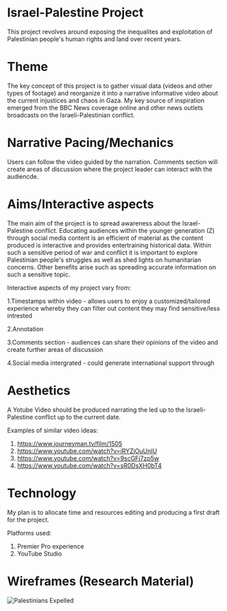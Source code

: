 # Israel-Palestine Project
This project revolves around exposing the inequalites and exploitation of Palestinian people's human rights and land over recent years.

# Theme  

The key concept of this project is to gather visual data (videos and other types of footage) and reorganize it into a narrative informative video about the current injustices and chaos in Gaza.
My key source of inspiration emerged from the BBC News coverage online and other news outlets broadcasts on the Israeli-Palestinian conflict.

# Narrative Pacing/Mechanics  

Users can follow the video guided by the narration. Comments section will create areas of discussion where the project leader can interact with the audiencde. 
# Aims/Interactive aspects  

The main aim of the project is to spread awareness about the Israel- Palestine conflict. Educating audiences within the younger generation (Z) through social media content is an efficient of material as the content produced is interactive and provides entertraining historical data. Within such a sensitive period of war and conflict it is important to explore Palestinian people's struggles as well as shed lights on humanitarian concerns. Other benefits arise such as spreading accurate information on such a sensitive topic.

Interactive aspects of my project vary from:

1.Timestamps within video - allows users to enjoy a customized/tailored experience whereby they can filter out content they may find sensitive/less intrested

2.Annotation

3.Comments section - audiences can share their opinions of the video and create further areas of discussion

4.Social media intergrated - could generate international support through 

# Aesthetics

A Yotube Video should be produced narrating the led up to the Israeli-Palestine conflict up to the current date.

Examples of similar video ideas:
1. https://www.journeyman.tv/film/1505
2. https://www.youtube.com/watch?v=iRYZjOuUnlU
3. https://www.youtube.com/watch?v=9scGFj7zp5w
4. https://www.youtube.com/watch?v=sR0DsXH0bT4

# Technology 

My plan is to allocate time and resources editing and producing a first draft for the project.

Platforms used:

1. Premier Pro experience
2. YouTube Studio

# Wireframes (Research Material)
![Palestinians Expelled](https://github.com/panosleontsinis/interface-narratives1/assets/123083154/7965f4db-6233-4cd8-932e-32d6f62f9d6d)


